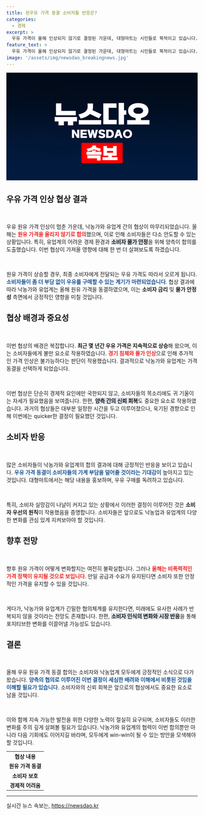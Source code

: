```yaml
---
title: 흰우유 가격 동결 소비자들 반응은?
categories:
  - 경제
excerpt: >
  우유 가격이 올해 인상되지 않기로 결정된 가운데, 대형마트는 시민들로 북적이고 있습니다. 소비자들은 과연 이 결정을 어떻게 받아들일까요?
feature_text: >
  우유 가격이 올해 인상되지 않기로 결정된 가운데, 대형마트는 시민들로 북적이고 있습니다. 소비자들은 과연 이 결정을 어떻게 받아들일까요?
image: '/assets/img/newsdao_breakingnews.jpg'
---
```


<p><img src="/assets/img/newsdao_breakingnews.jpg" alt="implanttips 속보" /></p>

<h2 data-ke-size="size26">우유 가격 인상 협상 결과</h2>

<p data-ke-size="size16">&nbsp;</p>

<p>우유 원유 가격 인상이 멈춘 가운데, 낙농가와 유업계 간의 협상이 마무리되었습니다. 올해는 <b><span style="color: #ee2323;">원유 가격을 올리지 않기로 합의</span></b>했으며, 이로 인해 소비자들은 다소 안도할 수 있는 상황입니다. 특히, 유업계의 어려운 경제 환경과 <b><span style="background-color: #21538527;">소비자 물가 안정</span></b>을 위해 양측이 합의를 도출했습니다. 이번 협상이 가져올 영향에 대해 한 번 더 살펴보도록 하겠습니다.</p>

<p data-ke-size="size16">&nbsp;</p>

<p>원유 가격이 상승할 경우, 최종 소비자에게 전달되는 우유 가격도 따라서 오르게 됩니다. <b><span style="color: #1a5490;">소비자들이 좀 더 부담 없이 우유를 구매할 수 있는 계기가 마련되었습니다</span></b>. 협상 결과에 따라 낙농가와 유업계는 올해 원유 가격을 동결하였으며, 이는 <b>소비자 금리</b> 및 <b>물가 안정성</b> 측면에서 긍정적인 영향을 미칠 것입니다.</p>

<h2 data-ke-size="size26">협상 배경과 중요성</h2>

<p data-ke-size="size16">&nbsp;</p>

<p>이번 협상의 배경은 복잡합니다. <b>최근 몇 년간 우유 가격은 지속적으로 상승</b>해 왔으며, 이는 소비자들에게 불만 요소로 작용하였습니다. <b><span style="color: #ee2323;">경기 침체와 물가 인상</span></b>으로 인해 추가적인 가격 인상은 불가능하다는 판단이 작용했습니다. 결과적으로 낙농가와 유업계는 가격 동결을 선택하게 되었습니다.</p>

<p data-ke-size="size16">&nbsp;</p>

<p>이번 협상은 단순히 경제적 요인에만 국한되지 않고, 소비자들의 목소리에도 귀 기울이는 자세가 필요했음을 보여줍니다. 한편, <b><span style="background-color: #21538527;">양측 간의 신뢰 회복</span></b>도 중요한 요소로 작용하였습니다. 과거의 협상들은 대부분 일정한 시간을 두고 이루어졌으나, 욱기된 경향으로 인해 이번에는 quicker한 결정이 필요했던 것입니다.</p>

<h2 data-ke-size="size26">소비자 반응</h2>

<p data-ke-size="size16">&nbsp;</p>

<p>많은 소비자들이 낙농가와 유업계의 합의 결과에 대해 긍정적인 반응을 보이고 있습니다. <b><span style="color: #1a5490;">우유 가격 동결이 소비자들의 가계 부담을 덜어줄 것이라는 기대감이</span></b> 높아지고 있는 것입니다. 대형마트에서는 해당 내용을 홍보하며, 우유 구매를 독려하고 있습니다.</p>

<p data-ke-size="size16">&nbsp;</p>

<p>특히, 소비자 실망감이 나날이 커지고 있는 상황에서 이러한 결정이 이루어진 것은 <b>소비자 우선의 원칙</b>이 작용했음을 증명합니다. 소비자들은 앞으로도 낙농업과 유업계의 다양한 변화를 관심 있게 지켜보아야 할 것입니다.</p>

<h2 data-ke-size="size26">향후 전망</h2>

<p data-ke-size="size16">&nbsp;</p>

<p>향후 원유 가격이 어떻게 변화할지는 여전히 불확실합니다. 그러나 <b><span style="color: #ee2323;">올해는 비폭력적인 가격 정책이 유지될 것으로 보입니다</span></b>. 만일 공급과 수요가 유지된다면 소비자 또한 안정적인 가격을 유지할 수 있을 것입니다.</p>

<p data-ke-size="size16">&nbsp;</p>

<p>게다가, 낙농가와 유업계가 긴밀한 협의체계를 유지한다면, 미래에도 유사한 사례가 반복되지 않을 것이라는 전망도 존재합니다. 한편, <b><span style="background-color: #21538527;">소비자 인식의 변화와 시장 반응</span></b>을 통해 포지티브한 변화를 이끌어낼 가능성도 있습니다.</p>

<h2 data-ke-size="size26">결론</h2>

<p data-ke-size="size16">&nbsp;</p>

<p>올해 우유 원유 가격 동결 합의는 소비자와 낙농업계 모두에게 긍정적인 소식으로 다가왔습니다. <b><span style="color: #1a5490;">양측의 협의로 이루어진 이번 결정이 세심한 배려와 이해에서 비롯된 것임을 이해할 필요가 있습니다</span></b>. 소비자와의 신뢰 회복은 앞으로의 협상에서도 중요한 요소로 남을 것입니다.</p>

<p data-ke-size="size16">&nbsp;</p>

<p>이와 함께 지속 가능한 발전을 위한 다양한 노력이 절실히 요구되며, 소비자들도 이러한 변화를 주의 깊게 살펴볼 필요가 있습니다. 낙농가와 유업계의 협력이 이번 합의뿐만 아니라 다음 기회에도 이어지길 바라며, 모두에게 win-win이 될 수 있는 방안을 모색해야 할 것입니다. </p>

<table>
    <tr>
        <td style="text-align: center; height: 17px;"><b>협상 내용</b></td>
    </tr>
    <tr>
        <td style="text-align: center; height: 17px;"><b>원유 가격 동결</b></td>
    </tr>
    <tr>
        <td style="text-align: center; height: 17px;"><b>소비자 보호</b></td>
    </tr>
    <tr>
        <td style="text-align: center; height: 17px;"><b>경제적 어려움</b></td>
    </tr>
</table>

<hr>
실시간 뉴스 속보는, <a href="https://newsdao.kr" rel="dofollow">https://newsdao.kr</a>


